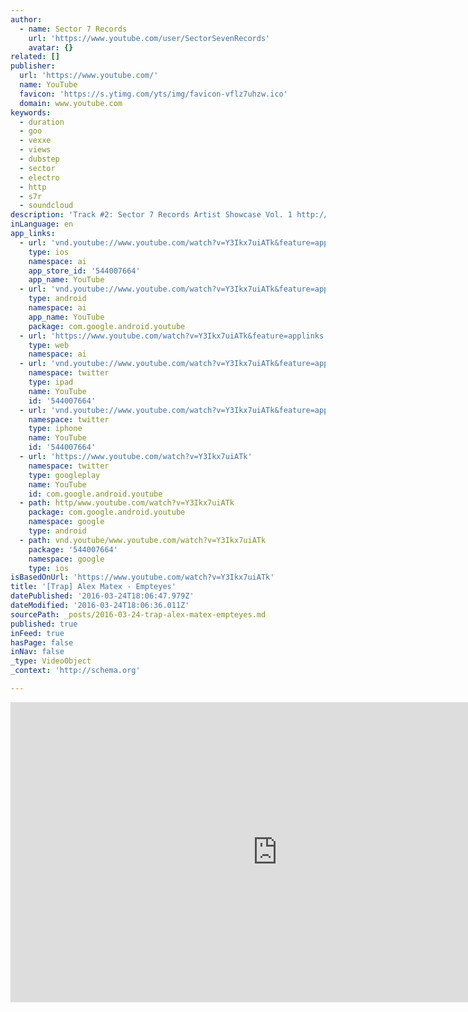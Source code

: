 ```yaml
---
author:
  - name: Sector 7 Records
    url: 'https://www.youtube.com/user/SectorSevenRecords'
    avatar: {}
related: []
publisher:
  url: 'https://www.youtube.com/'
  name: YouTube
  favicon: 'https://s.ytimg.com/yts/img/favicon-vflz7uhzw.ico'
  domain: www.youtube.com
keywords:
  - duration
  - goo
  - vexxe
  - views
  - dubstep
  - sector
  - electro
  - http
  - s7r
  - soundcloud
description: 'Track #2: Sector 7 Records Artist Showcase Vol. 1 http://goo.gl/PF0Or0 ---- S7R Site http://goo.gl/IJwi8B ---- S7R Soundcloud http://goo.gl/BlxM8L ---- iTunes http://goo.gl/N1Nv3i ---- Alex Matex Twitter http://goo.gl/r1DUQB ---- Alex Matex Soundcloud'
inLanguage: en
app_links:
  - url: 'vnd.youtube://www.youtube.com/watch?v=Y3Ikx7uiATk&feature=applinks'
    type: ios
    namespace: ai
    app_store_id: '544007664'
    app_name: YouTube
  - url: 'vnd.youtube://www.youtube.com/watch?v=Y3Ikx7uiATk&feature=applinks'
    type: android
    namespace: ai
    app_name: YouTube
    package: com.google.android.youtube
  - url: 'https://www.youtube.com/watch?v=Y3Ikx7uiATk&feature=applinks'
    type: web
    namespace: ai
  - url: 'vnd.youtube://www.youtube.com/watch?v=Y3Ikx7uiATk&feature=applinks'
    namespace: twitter
    type: ipad
    name: YouTube
    id: '544007664'
  - url: 'vnd.youtube://www.youtube.com/watch?v=Y3Ikx7uiATk&feature=applinks'
    namespace: twitter
    type: iphone
    name: YouTube
    id: '544007664'
  - url: 'https://www.youtube.com/watch?v=Y3Ikx7uiATk'
    namespace: twitter
    type: googleplay
    name: YouTube
    id: com.google.android.youtube
  - path: http/www.youtube.com/watch?v=Y3Ikx7uiATk
    package: com.google.android.youtube
    namespace: google
    type: android
  - path: vnd.youtube/www.youtube.com/watch?v=Y3Ikx7uiATk
    package: '544007664'
    namespace: google
    type: ios
isBasedOnUrl: 'https://www.youtube.com/watch?v=Y3Ikx7uiATk'
title: '[Trap] Alex Matex - Empteyes'
datePublished: '2016-03-24T18:06:47.979Z'
dateModified: '2016-03-24T18:06:36.011Z'
sourcePath: _posts/2016-03-24-trap-alex-matex-empteyes.md
published: true
inFeed: true
hasPage: false
inNav: false
_type: VideoObject
_context: 'http://schema.org'

---
```

<iframe src="https://cdn.embedly.com/widgets/media.html?src=https%3A%2F%2Fwww.youtube.com%2Fembed%2FY3Ikx7uiATk%3Ffeature%3Doembed&amp;url=https%3A%2F%2Fwww.youtube.com%2Fwatch%3Fv%3DY3Ikx7uiATk&amp;image=https%3A%2F%2Fi.ytimg.com%2Fvi%2FY3Ikx7uiATk%2Fhqdefault.jpg&amp;key=b7d04c9b404c499eba89ee7072e1c4f7&amp;type=text%2Fhtml&amp;schema=youtube" width="854" height="480" scrolling="no" frameborder="0" allowfullscreen="allowfullscreen" style=""></iframe>